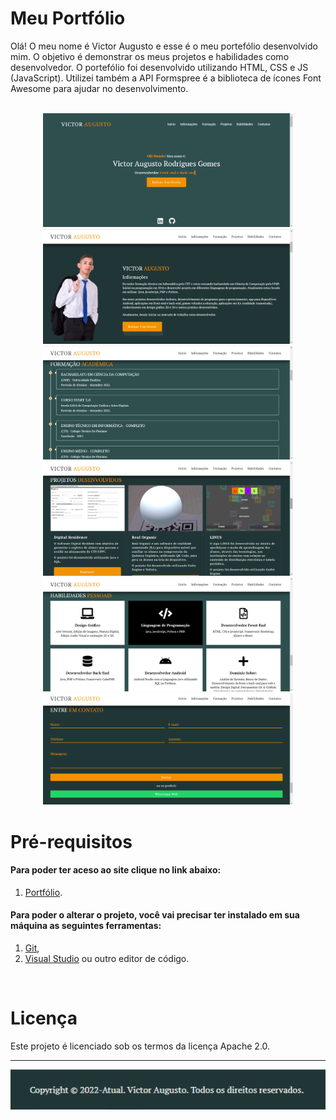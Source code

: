 # Meu Portfólio 

Olá! O meu nome é Victor Augusto e esse é o meu portefólio desenvolvido mim.
O objetivo é demonstrar os meus projetos e habilidades como desenvolvedor.
O portefólio foi desenvolvido utilizando HTML, CSS e JS (JavaScript).
Utilizei também a API Formspree é a biblioteca de ícones Font Awesome para ajudar no desenvolvimento.
<!-- Então o que você achou desse projeto?
Mande a sua mensagem para esse e-mail: victor.augusto.desenvolvedor@gmail.com.
E se você quiser ver mais dos meus projetos, confiram o meu LinkedIn ou o meu GitHub.
Para mais informações de contatos e afins, o meu currículo se encontra a sua disposição logo a baixo. -->
</br>

<div align="center">
<img src="https://github.com/VictorAugustoRodriguesGomes/Portfolio/blob/main/src/img/base/p1.PNG" width="400"/>
<img src="https://github.com/VictorAugustoRodriguesGomes/Portfolio/blob/main/src/img/base/p2.PNG" width="400"/>
<img src="https://github.com/VictorAugustoRodriguesGomes/Portfolio/blob/main/src/img/base/p3.PNG" width="400"/>
<img src="https://github.com/VictorAugustoRodriguesGomes/Portfolio/blob/main/src/img/base/p4.PNG" width="400"/>
<img src="https://github.com/VictorAugustoRodriguesGomes/Portfolio/blob/main/src/img/base/p5.PNG" width="400"/>
<img src="https://github.com/VictorAugustoRodriguesGomes/Portfolio/blob/main/src/img/base/p6.PNG" width="400"/>
</div>

# Pré-requisitos
#### Para poder ter aceso ao  site clique no link abaixo: 
1. [Portfólio](https://bit.ly/39IqDrm).
#### Para poder o alterar o projeto, você vai precisar ter instalado em sua máquina as seguintes ferramentas:
1. [Git](https://git-scm.com),
2. [Visual Studio](https://code.visualstudio.com/) ou outro editor de código.

</br>

# Licença

Este projeto é licenciado sob os termos da licença Apache 2.0.

---------
<img src="https://github.com/VictorAugustoRodriguesGomes/Portfolio/blob/main/src/img/base/p7.PNG?raw=true"/>

